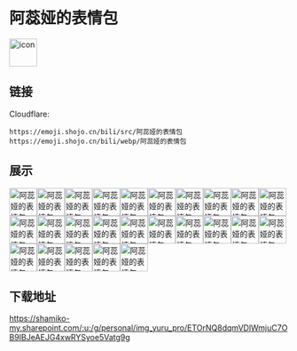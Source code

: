 # 阿蕊娅的表情包
<img src="https://emoji.shojo.cn/bili/src/阿蕊娅的表情包/icon.png" width="50" height="50" alt="icon">

## 链接
Cloudflare:
```
https://emoji.shojo.cn/bili/src/阿蕊娅的表情包
https://emoji.shojo.cn/bili/webp/阿蕊娅的表情包
```
## 展示
<img src="https://emoji.shojo.cn/bili/src/阿蕊娅的表情包/阿蕊娅的表情包-Wiki.png" width="50" height="50" alt="阿蕊娅的表情包-Wiki"><img src="https://emoji.shojo.cn/bili/src/阿蕊娅的表情包/阿蕊娅的表情包-唱歌.png" width="50" height="50" alt="阿蕊娅的表情包-唱歌"><img src="https://emoji.shojo.cn/bili/src/阿蕊娅的表情包/阿蕊娅的表情包-别发电.png" width="50" height="50" alt="阿蕊娅的表情包-别发电"><img src="https://emoji.shojo.cn/bili/src/阿蕊娅的表情包/阿蕊娅的表情包-别急.png" width="50" height="50" alt="阿蕊娅的表情包-别急"><img src="https://emoji.shojo.cn/bili/src/阿蕊娅的表情包/阿蕊娅的表情包-嗷嗷.png" width="50" height="50" alt="阿蕊娅的表情包-嗷嗷"><img src="https://emoji.shojo.cn/bili/src/阿蕊娅的表情包/阿蕊娅的表情包-啾咪.png" width="50" height="50" alt="阿蕊娅的表情包-啾咪"><img src="https://emoji.shojo.cn/bili/src/阿蕊娅的表情包/阿蕊娅的表情包-吃瓜.png" width="50" height="50" alt="阿蕊娅的表情包-吃瓜"><img src="https://emoji.shojo.cn/bili/src/阿蕊娅的表情包/阿蕊娅的表情包-吃我一拳.png" width="50" height="50" alt="阿蕊娅的表情包-吃我一拳"><img src="https://emoji.shojo.cn/bili/src/阿蕊娅的表情包/阿蕊娅的表情包-大脑过载.png" width="50" height="50" alt="阿蕊娅的表情包-大脑过载"><img src="https://emoji.shojo.cn/bili/src/阿蕊娅的表情包/阿蕊娅的表情包-摸鱼.png" width="50" height="50" alt="阿蕊娅的表情包-摸鱼"><img src="https://emoji.shojo.cn/bili/src/阿蕊娅的表情包/阿蕊娅的表情包-听听你的.png" width="50" height="50" alt="阿蕊娅的表情包-听听你的"><img src="https://emoji.shojo.cn/bili/src/阿蕊娅的表情包/阿蕊娅的表情包-比心.png" width="50" height="50" alt="阿蕊娅的表情包-比心"><img src="https://emoji.shojo.cn/bili/src/阿蕊娅的表情包/阿蕊娅的表情包-投降.png" width="50" height="50" alt="阿蕊娅的表情包-投降"><img src="https://emoji.shojo.cn/bili/src/阿蕊娅的表情包/阿蕊娅的表情包-走开.png" width="50" height="50" alt="阿蕊娅的表情包-走开"><img src="https://emoji.shojo.cn/bili/src/阿蕊娅的表情包/阿蕊娅的表情包-很急.png" width="50" height="50" alt="阿蕊娅的表情包-很急"><img src="https://emoji.shojo.cn/bili/src/阿蕊娅的表情包/阿蕊娅的表情包-看看你的.png" width="50" height="50" alt="阿蕊娅的表情包-看看你的"><img src="https://emoji.shojo.cn/bili/src/阿蕊娅的表情包/阿蕊娅的表情包-好耶.png" width="50" height="50" alt="阿蕊娅的表情包-好耶"><img src="https://emoji.shojo.cn/bili/src/阿蕊娅的表情包/阿蕊娅的表情包-就是这样.png" width="50" height="50" alt="阿蕊娅的表情包-就是这样"><img src="https://emoji.shojo.cn/bili/src/阿蕊娅的表情包/阿蕊娅的表情包-好运喷雾.png" width="50" height="50" alt="阿蕊娅的表情包-好运喷雾"><img src="https://emoji.shojo.cn/bili/src/阿蕊娅的表情包/阿蕊娅的表情包-晚安.png" width="50" height="50" alt="阿蕊娅的表情包-晚安"><img src="https://emoji.shojo.cn/bili/src/阿蕊娅的表情包/阿蕊娅的表情包-问号.png" width="50" height="50" alt="阿蕊娅的表情包-问号"><img src="https://emoji.shojo.cn/bili/src/阿蕊娅的表情包/阿蕊娅的表情包-打call.png" width="50" height="50" alt="阿蕊娅的表情包-打call"><img src="https://emoji.shojo.cn/bili/src/阿蕊娅的表情包/阿蕊娅的表情包-老板大气.png" width="50" height="50" alt="阿蕊娅的表情包-老板大气"><img src="https://emoji.shojo.cn/bili/src/阿蕊娅的表情包/阿蕊娅的表情包-彻底疯狂.png" width="50" height="50" alt="阿蕊娅的表情包-彻底疯狂"><img src="https://emoji.shojo.cn/bili/src/阿蕊娅的表情包/阿蕊娅的表情包-呆滞.png" width="50" height="50" alt="阿蕊娅的表情包-呆滞">

## 下载地址

https://shamiko-my.sharepoint.com/:u:/g/personal/img_yuru_pro/ETOrNQ8dqmVDlWmjuC7OB9IBJeAEJG4xwRYSyoe5Vatg9g